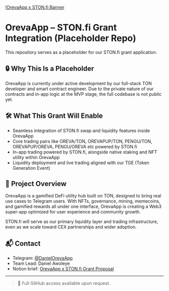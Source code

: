[!OrevaApp x STON.fi Banner](https://imgur.com/DCaGj8T)

# OrevaApp – STON.fi Grant Integration (Placeholder Repo)

This repository serves as a placeholder for our STON.fi grant application.

## 🔒 Why This Is a Placeholder

OrevaApp is currently under active development by our full-stack TON developer and smart contract engineer. Due to the private nature of our contracts and in-app logic at the MVP stage, the full codebase is not public yet.

## 🛠️ What This Grant Will Enable

- Seamless integration of STON.fi swap and liquidity features inside OrevaApp  
- Core trading pairs like OREVA/TON, OREVAPUP/TON, PENGU/TON, OREVAPUP/OREVA, PENGU/OREVA etc powered by STON.fi  
- In-app trading powered by STON.fi, alongside native staking and NFT utility within OrevaApp  
- Liquidity deployment and live trading aligned with our TGE (Token Generation Event)

## 🧩 Project Overview

OrevaApp is a gamified DeFi utility hub built on TON, designed to bring real use cases to Telegram users. With NFTs, governance, mining, memecoins, and gamified rewards all under one interface, OrevaApp is creating a Web3 super-app optimized for user experience and community growth.

STON.fi will serve as our primary liquidity layer and trading infrastructure, even as we scale toward CEX partnerships and wider adoption.

## 📬 Contact

- Telegram: [@DanielOrevaApp](https://t.me/DanielOrevaApp)  
- Team Lead: Daniel Awoleye  
- Notion brief: [OrevaApp x STON.fi Grant Proposal](https://www.notion.so/OrevaApp-x-STON-fi-Grant-Proposal-Brief-21784413250a805fa498ee4b0eff5cf0?source=copy_link)

---

> 🔐 Full GitHub access available upon request.
